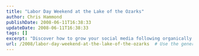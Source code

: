 ```yaml
---
title: "Labor Day Weekend at the Lake of the Ozarks"
author: Chris Hammond
publishDate: 2008-06-11T16:38:33
updateDate: 2008-06-11T16:38:33
tags: []
excerpt: "Discover how to grow your social media following organically with these effective strategies and tips. Watch your followers and engagement soar!"
url: /2008/labor-day-weekend-at-the-lake-of-the-ozarks  # Use the generated URL with year
---
```


